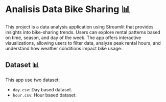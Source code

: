 # Analisis Data Bike Sharing 📊

This project is a data analysis application using Streamlit that provides insights into bike-sharing trends. Users can explore rental patterns based on time, season, and day of the week. The app offers interactive visualizations, allowing users to filter data, analyze peak rental hours, and understand how weather conditions impact bike usage.

## Dataset 📊
This app use two dataset:
- `day.csv`: Day based dataset.
- `hour.csv`: Hour based dataset.
